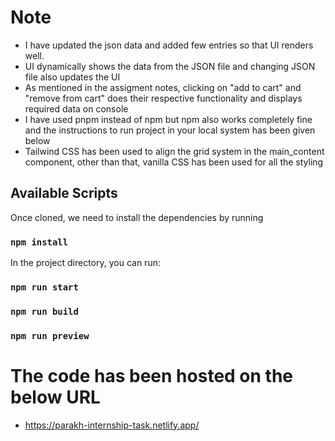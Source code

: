 # Note

- I have updated the json data and added few entries so that UI renders well.
- UI dynamically shows the data from the JSON file and changing JSON file also updates the UI
- As mentioned in the assigment notes, clicking on "add to cart" and "remove from cart" does their respective functionality and displays required data on console
- I have used pnpm instead of npm but npm also works completely fine and the instructions to run project in your local system has been given below
- Tailwind CSS has been used to align the grid system in the main_content component, other than that, vanilla CSS has been used for all the styling

## Available Scripts

Once cloned, we need to install the dependencies by running

### `npm install`

In the project directory, you can run:

### `npm run start`

### `npm run build`

### `npm run preview`

# The code has been hosted on the below URL

- https://parakh-internship-task.netlify.app/
